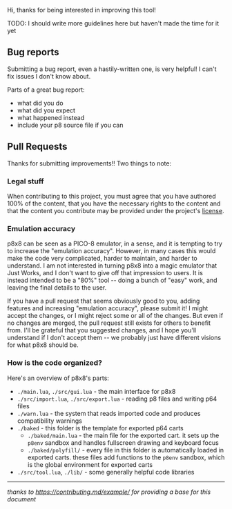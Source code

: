 Hi, thanks for being interested in improving this tool!

TODO: I should write more guidelines here but haven't made the time for it yet

## Bug reports

Submitting a bug report, even a hastily-written one, is very helpful! I can't fix issues I don't know about.

Parts of a great bug report:
- what did you do
- what did you expect
- what happened instead
- include your p8 source file if you can

## Pull Requests

Thanks for submitting improvements!! Two things to note:

### Legal stuff

When contributing to this project, you must agree that you have authored 100% of the content, that you have the necessary rights to the content and that the content you contribute may be provided under the project's [license](./LICENSE.md).

### Emulation accuracy

p8x8 can be seen as a PICO-8 emulator, in a sense, and it is tempting to try to increase the "emulation accuracy". However, in many cases this would make the code very complicated, harder to maintain, and harder to understand. I am not interested in turning p8x8 into a magic emulator that Just Works, and I don't want to give off that impression to users. It is instead intended to be a "80%" tool -- doing a bunch of "easy" work, and leaving the final details to the user.

If you have a pull request that seems obviously good to you, adding features and increasing "emulation accuracy", please submit it! I might accept the changes, or I might reject some or all of the changes. But even if no changes are merged, the pull request still exists for others to benefit from. I'll be grateful that you suggested changes, and I hope you'll understand if I don't accept them -- we probably just have different visions for what p8x8 should be.

### How is the code organized?

Here's an overview of p8x8's parts:
- `./main.lua`, `./src/gui.lua` - the main interface for p8x8
- `./src/import.lua`, `./src/export.lua` - reading p8 files and writing p64 files
- `./warn.lua` - the system that reads imported code and produces compatibility warnings
- `./baked` - this folder is the template for exported p64 carts
	- `./baked/main.lua` - the main file for the exported cart. it sets up the `p8env` sandbox and handles fullscreen drawing and keyboard focus
	- `./baked/polyfill/` - every file in this folder is automatically loaded in exported carts. these files add functions to the `p8env` sandbox, which is the global environment for exported carts
- `./src/tool.lua`, `./lib/` - some generally helpful code libraries


---


_thanks to https://contributing.md/example/ for providing a base for this document_
